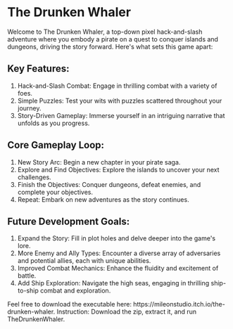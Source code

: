 # The Drunken Whaler
Welcome to The Drunken Whaler, a top-down pixel hack-and-slash adventure where you embody a pirate on a quest to conquer islands and dungeons, driving the story forward. Here's what sets this game apart:
<h2>Key Features: </h2>
    <ol>
        <li>Hack-and-Slash Combat: Engage in thrilling combat with a variety of foes.</li>
        <li>Simple Puzzles: Test your wits with puzzles scattered throughout your journey.</li>
        <li>Story-Driven Gameplay: Immerse yourself in an intriguing narrative that unfolds as you progress.</li>
    </ol>
<h2>Core Gameplay Loop: </h2>
    <ol>
        <li>New Story Arc: Begin a new chapter in your pirate saga.</li>
        <li>Explore and Find Objectives: Explore the islands to uncover your next challenges.</li>
        <li>Finish the Objectives: Conquer dungeons, defeat enemies, and complete your objectives.</li>
        <li>Repeat: Embark on new adventures as the story continues.</li>
    </ol>
<h2>Future Development Goals: </h2>
    <ol>
        <li>Expand the Story: Fill in plot holes and delve deeper into the game's lore.</li>
        <li>More Enemy and Ally Types: Encounter a diverse array of adversaries and potential allies, each with unique abilities.</li>
        <li>Improved Combat Mechanics: Enhance the fluidity and excitement of battle.</li>
        <li>Add Ship Exploration: Navigate the high seas, engaging in thrilling ship-to-ship combat and exploration.</li>
    </ol>
Feel free to download the executable here: https://mileonstudio.itch.io/the-drunken-whaler.
Instruction: Download the zip, extract it, and run TheDrunkenWhaler.
